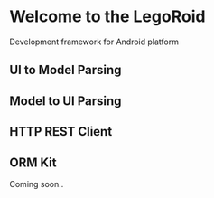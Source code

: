 # **Welcome to the LegoRoid**

Development framework for Android platform

## UI to Model Parsing

## Model to UI Parsing

## HTTP REST Client

## ORM Kit

Coming soon..
